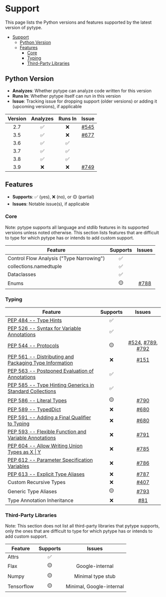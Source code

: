 # Support

<!--* freshness: { owner: 'rechen' reviewed: '2021-01-08' } *-->

This page lists the Python versions and features supported by the latest version
of pytype.

<!--ts-->
   * [Support](#support)
      * [Python Version](#python-version)
      * [Features](#features)
         * [Core](#core)
         * [Typing](#typing)
         * [Third-Party Libraries](#third-party-libraries)

<!-- Added by: rechen, at: 2021-01-08T13:08-08:00 -->

<!--te-->

## Python Version

*   **Analyzes**: Whether pytype can analyze code written for this version
*   **Runs In**: Whether pytype itself can run in this version
*   **Issue**: Tracking issue for dropping support (older versions) or adding it
    (upcoming versions), if applicable

Version | Analyzes | Runs In | Issue
:-----: | :------: | :-----: | :----------:
2.7     | ✅        | ❌       | [#545][py27]
3.5     | ✅        | ❌       | [#677][py35]
3.6     | ✅        | ✅       |
3.7     | ✅        | ✅       |
3.8     | ✅        | ✅       |
3.9     | ❌        | ❌       | [#749][py39]

## Features

*   **Supports**: ✅ (yes), ❌ (no), or 🟡 (partial)
*   **Issues**: Notable issue(s), if applicable

### Core

Note: pytype supports all language and stdlib features in its supported versions
unless noted otherwise. This section lists features that are difficult to type
for which pytype has or intends to add custom support.

Feature                                  | Supports | Issues
---------------------------------------- | :------: | :----------:
Control Flow Analysis ("Type Narrowing") | ✅        |
collections.namedtuple                   | ✅        |
Dataclasses                              | ✅        |
Enums                                    | 🟡        | [#788][enum]

### Typing

Feature                                                         | Supports | Issues
--------------------------------------------------------------- | :------: | :----:
[PEP 484 -- Type Hints][484]                                    | ✅        |
[PEP 526 -- Syntax for Variable Annotations][526]               | ✅        |
[PEP 544 -- Protocols][544]                                     | 🟡        | [#524][protocol-attributes], [#789][protocol-modules], [#792][protocol-generic]
[PEP 561 -- Distributing and Packaging Type Information][561]   | ❌        | [#151][packaging]
[PEP 563 -- Postponed Evaluation of Annotations][563]           | ✅        |
[PEP 585 -- Type Hinting Generics in Standard Collections][585] | ✅        |
[PEP 586 -- Literal Types][586]                                 | 🟡        | [#790][literal-enums]
[PEP 589 -- TypedDict][589]                                     | ❌        | [#680][typeddict]
[PEP 591 -- Adding a Final Qualifier to Typing][591]            | ❌        | [#680][final]
[PEP 593 -- Flexible Function and Variable Annotations][593]    | ❌        | [#791][annotated]
[PEP 604 -- Allow Writing Union Types as X \| Y][604]           | ❌        | [#785][union-pipe]
[PEP 612 -- Parameter Specification Variables][612]             | ❌        | [#786][param-spec]
[PEP 613 -- Explicit Type Aliases][613]                         | ❌        | [#787][typealias]
Custom Recursive Types                                          | ❌        | [#407][recursive-types]
Generic Type Aliases                                            | 🟡        | [#793][generic-aliases]
Type Annotation Inheritance                                     | ❌        | [#81][annotation-inheritance]

### Third-Party Libraries

Note: This section does not list all third-party libraries that pytype supports,
only the ones that are difficult to type for which pytype has or intends to add
custom support.

Feature    | Supports | Issues
---------- | :------: | :----------------------:
Attrs      | ✅        |
Flax       | 🟡        | Google-internal
Numpy      | 🟡        | Minimal type stub
Tensorflow | 🟡        | Minimal, Google-internal

[484]: https://www.python.org/dev/peps/pep-0484
[526]: https://www.python.org/dev/peps/pep-0526
[544]: https://www.python.org/dev/peps/pep-0544
[561]: https://www.python.org/dev/peps/pep-0561
[563]: https://www.python.org/dev/peps/pep-0563
[585]: https://www.python.org/dev/peps/pep-0585
[586]: https://www.python.org/dev/peps/pep-0586
[589]: https://www.python.org/dev/peps/pep-0589
[591]: https://www.python.org/dev/peps/pep-0591
[593]: https://www.python.org/dev/peps/pep-0593
[604]: https://www.python.org/dev/peps/pep-0604
[612]: https://www.python.org/dev/peps/pep-0612
[613]: https://www.python.org/dev/peps/pep-0613
[annotated]: https://github.com/google/pytype/issues/791
[annotation-inheritance]: https://github.com/google/pytype/issues/81
[enum]: https://github.com/google/pytype/issues/788
[final]: https://github.com/google/pytype/issues/680
[generic-aliases]: https://github.com/google/pytype/issues/793
[literal-enums]: https://github.com/google/pytype/issues/790
[packaging]: https://github.com/google/pytype/issues/151
[param-spec]: https://github.com/google/pytype/issues/786
[protocol-attributes]: https://github.com/google/pytype/issues/524
[protocol-generic]: https://github.com/google/pytype/issues/792
[protocol-modules]: https://github.com/google/pytype/issues/789
[py27]: https://github.com/google/pytype/issues/545
[py35]: https://github.com/google/pytype/issues/677
[py39]: https://github.com/google/pytype/issues/749
[recursive-types]: https://github.com/google/pytype/issues/407
[typealias]: https://github.com/google/pytype/issues/787
[typeddict]: https://github.com/google/pytype/issues/680
[union-pipe]: https://github.com/google/pytype/issues/785
